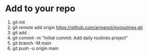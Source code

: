# Add to your repo
1. git init
2. git remote add origin https://github.com/armanot/myroutines.git
3. git add .
4. git commit -m "Initial commit: Add daily routines project"
5. git branch -M main
6. git push -u origin main
